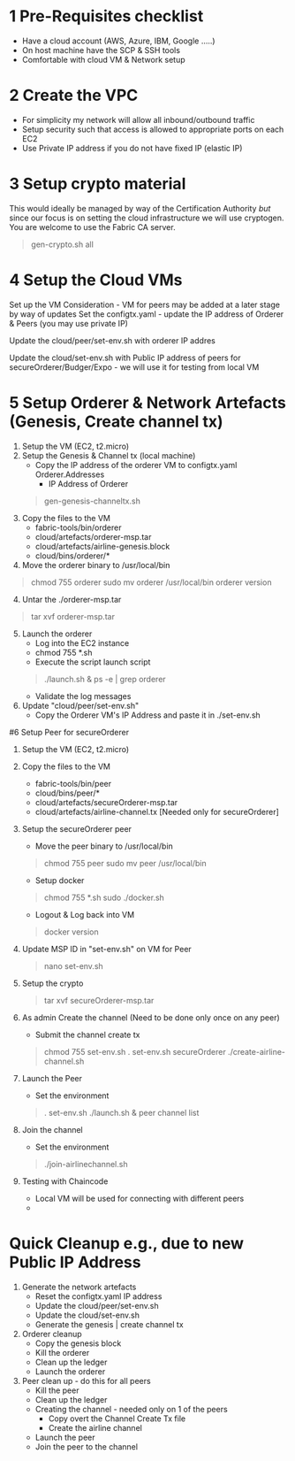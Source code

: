 # 1 Pre-Requisites checklist
- Have a cloud account (AWS, Azure, IBM, Google .....)
- On host machine have the SCP & SSH tools
- Comfortable with cloud VM & Network setup

# 2 Create the VPC
- For simplicity my network will allow all inbound/outbound traffic
- Setup security such that access is allowed to appropriate ports on each EC2
- Use Private IP address if you do not have fixed IP (elastic IP)

# 3 Setup crypto material
This would ideally be managed by way of the Certification Authority *but* since
our focus is on setting the cloud infrastructure we will use cryptogen. You are welcome to use the Fabric CA server.
> gen-crypto.sh all

# 4 Setup the Cloud VMs
Set up the VM
Consideration - VM for peers may be added at a later stage by way of updates
Set the configtx.yaml - update the IP address of Orderer & Peers (you may use private IP)

Update the cloud/peer/set-env.sh with orderer IP addres

Update the cloud/set-env.sh with Public IP address of peers for secureOrderer/Budger/Expo -  we will use it for testing from local VM

# 5 Setup Orderer & Network Artefacts (Genesis, Create channel tx)
1. Setup the VM (EC2, t2.micro)
2. Setup the Genesis & Channel tx (local machine)
    - Copy the IP address of the orderer VM to configtx.yaml
      Orderer.Addresses
         - IP Address of Orderer
    > gen-genesis-channeltx.sh
2. Copy the files to the VM
    - fabric-tools/bin/orderer
    - cloud/artefacts/orderer-msp.tar
    - cloud/artefacts/airline-genesis.block
    - cloud/bins/orderer/*
3. Move the orderer binary to /usr/local/bin
> chmod 755 orderer
> sudo mv orderer /usr/local/bin
> orderer version
4. Untar the ./orderer-msp.tar
> tar xvf orderer-msp.tar
5. Launch the orderer
    - Log into the EC2 instance
    - chmod 755 *.sh
    - Execute the script launch script
    > ./launch.sh &
    > ps -e | grep orderer
    - Validate the log messages
6. Update "cloud/peer/set-env.sh"
    - Copy the Orderer VM's  IP Address and paste it in ./set-env.sh

#6 Setup Peer for secureOrderer
1. Setup the VM (EC2, t2.micro)
2. Copy the files to the VM
    - fabric-tools/bin/peer
    - cloud/bins/peer/*
    - cloud/artefacts/secureOrderer-msp.tar
    - cloud/artefacts/airline-channel.tx    [Needed only for secureOrderer]

   
3. Setup the secureOrderer peer
    - Move the peer binary to /usr/local/bin
    > chmod 755 peer
    > sudo mv peer /usr/local/bin

    - Setup docker
    > chmod 755 *.sh
    > sudo ./docker.sh

    - Logout & Log back into VM
    > docker version
4. Update MSP ID in "set-env.sh" on VM for Peer
    > nano set-env.sh
5. Setup the crypto
    > tar xvf secureOrderer-msp.tar
6. As admin Create the channel  (Need to be done only once on any peer)
    - Submit the channel create tx
    > chmod 755 set-env.sh 
    > . set-env.sh  secureOrderer
    > ./create-airline-channel.sh
7. Launch the Peer
    - Set the environment
    > . set-env.sh
    > ./launch.sh &
    > peer channel list
8. Join the channel
    - Set the environment
    > ./join-airlinechannel.sh

9. Testing with Chaincode
    - Local VM will be used for connecting with different peers
    - 



Quick Cleanup e.g., due to new Public IP Address
================================================
1. Generate the network artefacts
    - Reset the configtx.yaml IP address
    - Update the cloud/peer/set-env.sh
    - Update the cloud/set-env.sh
    - Generate the genesis | create channel tx
2. Orderer cleanup
    - Copy the genesis block
    - Kill the orderer
    - Clean up the ledger
    - Launch the orderer
3. Peer clean up - do this for all peers
    - Kill the peer
    - Clean up the ledger
    - Creating the channel - needed only on 1 of the peers
        - Copy overt the Channel Create Tx file
        - Create the airline channel
    - Launch the peer
    - Join the peer to the channel
